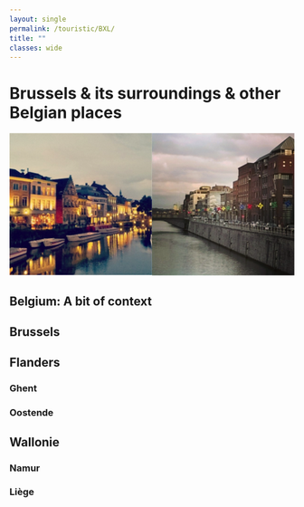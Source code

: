 ```yaml
---
layout: single
permalink: /touristic/BXL/
title: ""
classes: wide
---
```


# Brussels & its surroundings & other Belgian places

<img src="/assets/images/BEL.png" alt="Touristic point"> 

## Belgium: A bit of context

## Brussels

## Flanders
### Ghent
### Oostende

## Wallonie
### Namur
### Liège

